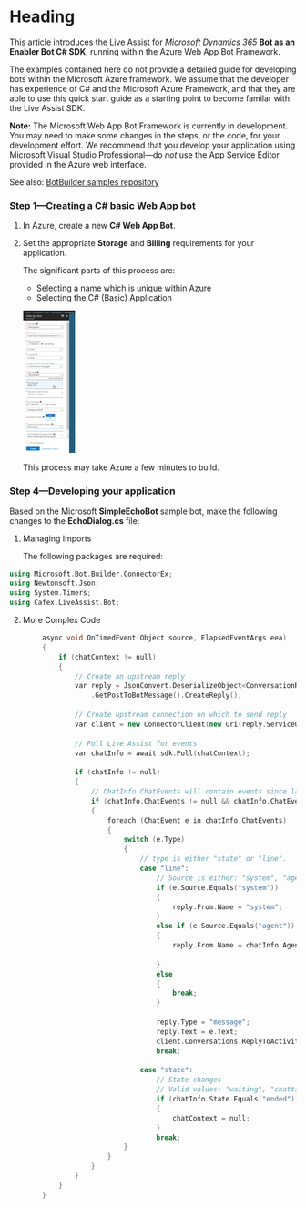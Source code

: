 # Heading

This article introduces the Live Assist for *Microsoft Dynamics 365* **Bot as an Enabler Bot C# SDK**, running within the Azure Web App Bot Framework.

The examples contained here do not provide a detailed guide for developing bots within the Microsoft Azure framework. We assume that the developer has experience of C# and the Microsoft Azure Framework, and that they are able to use this quick start guide as a starting point to become familar with the Live Assist SDK.

**Note:** The Microsoft Web App Bot Framework is currently in development. You may need to make some changes in the steps, or the code, for your development effort. We recommend that you develop your application using Microsoft Visual Studio Professional—do *not* use the App Service Editor provided in the Azure web interface.

See also: [BotBuilder samples repository](https://github.com/Microsoft/BotBuilder-Samples)

### Step 1—Creating a C# basic Web App bot
1. In Azure, create a new **C# Web App Bot**.
2. Set the appropriate **Storage** and **Billing** requirements for your application.

   The significant parts of this process are:  
    
   * Selecting a name which is unique within Azure
   * Selecting the C# (Basic) Application
   
   ![alt](bot_images/img2.jpg)  
    
   This process may take Azure a few minutes to build.  
    
### Step 4—Developing your application
Based on the Microsoft **SimpleEchoBot** sample bot, make the following changes to the **EchoDialog.cs** file:

1. Managing Imports

   The following packages are required:  

```c++
using Microsoft.Bot.Builder.ConnectorEx;
using Newtonsoft.Json;
using System.Timers;
using Cafex.LiveAssist.Bot;
```
2. More Complex Code

```c++
        async void OnTimedEvent(Object source, ElapsedEventArgs eea)
        {
            if (chatContext != null)
            {
                // Create an upstream reply
                var reply = JsonConvert.DeserializeObject<ConversationReference>(conversationRef)
                    .GetPostToBotMessage().CreateReply();

                // Create upstream connection on which to send reply 
                var client = new ConnectorClient(new Uri(reply.ServiceUrl));

                // Poll Live Assist for events
                var chatInfo = await sdk.Poll(chatContext);

                if (chatInfo != null)
                {
                    // ChatInfo.ChatEvents will contain events since last call to poll.
                    if (chatInfo.ChatEvents != null && chatInfo.ChatEvents.Count > 0)
                    {
                        foreach (ChatEvent e in chatInfo.ChatEvents)
                        {
                            switch (e.Type)
                            {
                                // type is either "state" or "line".
                                case "line":
                                    // Source is either: "system", "agent" or "visitor"
                                    if (e.Source.Equals("system"))
                                    {
                                        reply.From.Name = "system";
                                    }
                                    else if (e.Source.Equals("agent"))
                                    {
                                        reply.From.Name = chatInfo.AgentName;

                                    }
                                    else
                                    {
                                        break;
                                    }

                                    reply.Type = "message";
                                    reply.Text = e.Text;
                                    client.Conversations.ReplyToActivity(reply);
                                    break;

                                case "state":
                                    // State changes
                                    // Valid values: "waiting", "chatting", "ended"
                                    if (chatInfo.State.Equals("ended"))
                                    {
                                        chatContext = null;
                                    }
                                    break;
                            }
                        }
                    }
                }
            }
        }
```

